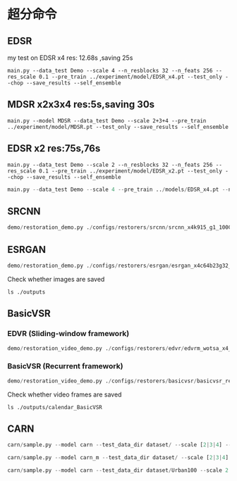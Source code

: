 # 超分命令

## EDSR

my test on EDSR x4 res: 12.68s ,saving 25s  

```python3
main.py --data_test Demo --scale 4 --n_resblocks 32 --n_feats 256 --res_scale 0.1 --pre_train ../experiment/model/EDSR_x4.pt --test_only --chop --save_results --self_ensemble
```

## MDSR x2x3x4 res:5s,saving 30s  

```python3 
main.py --model MDSR --data_test Demo --scale 2+3+4 --pre_train ../experiment/model/MDSR.pt --test_only --save_results --self_ensemble
```

## EDSR x2 res:75s,76s

```python3 
main.py --data_test Demo --scale 2 --n_resblocks 32 --n_feats 256 --res_scale 0.1 --pre_train ../experiment/model/EDSR_x2.pt --test_only --chop --save_results --self_ensemble
```

```python 
main.py --data_test Demo --scale 4 --pre_train ../models/EDSR_x4.pt --n_resblocks 32 --n_feats 256 --res_scale 0.1 --test_only --save_results
```

## SRCNN

```python 
demo/restoration_demo.py ./configs/restorers/srcnn/srcnn_x4k915_g1_1000k_div2k.py https://download.openmmlab.com/mmediting/restorers/srcnn/srcnn_x4k915_1x16_1000k_div2k_20200608-4186f232.pth ./demo_files/lq_images/bird.png ./outputs/bird_SRCNN.png
```

## ESRGAN

```python 
demo/restoration_demo.py ./configs/restorers/esrgan/esrgan_x4c64b23g32_g1_400k_div2k.py https://download.openmmlab.com/mmediting/restorers/esrgan/esrgan_x4c64b23g32_1x16_400k_div2k_20200508-f8ccaf3b.pth ./demo_files/lq_images/bird.png ./outputs/bird_ESRGAN.png
```

Check whether images are saved  
```
ls ./outputs
```

## BasicVSR

### EDVR (Sliding-window framework)

```python 
demo/restoration_video_demo.py ./configs/restorers/edvr/edvrm_wotsa_x4_g8_600k_reds.py pretrained_models/edvr/edvrm_wotsa_x4_8x4_600k_reds_20200522-0570e567.pth demo_files/lq_sequences/calendar/ ./outputs/calendar_EDVR --window_size=5
```

### BasicVSR (Recurrent framework)

```python 
demo/restoration_video_demo.py ./configs/restorers/basicvsr/basicvsr_reds4.py pretrained_models/basicvsr/basicvsr_reds4_20120409-0e599677.pth demo_files/lq_sequences/calendar/ ./outputs/calendar_BasicVSR
```

Check whether video frames are saved  
```
ls ./outputs/calendar_BasicVSR
```

## CARN

```python 
carn/sample.py --model carn --test_data_dir dataset/ --scale [2|3|4] --ckpt_path ./checkpoint/.pth --sample_dir <sample_dir>
```

```python 
carn/sample.py --model carn_m --test_data_dir dataset/ --scale [2|3|4] --ckpt_path ./checkpoint/.pth --sample_dir <sample_dir> --group 4
```

```python 
carn/sample.py --model carn --test_data_dir dataset/Urban100 --scale 2 --ckpt_path ./checkpoint/carn.pth --sample_dir Urban100carn
```